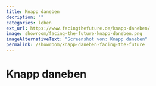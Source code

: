```yaml
---
title: Knapp daneben
decription: ""
categories: leben
ext_url: https://www.facingthefuture.de/knapp-daneben/
image: showroom/facing-the-future-knapp-daneben.png
imageAlternativeText: "Screenshot von: Knapp daneben"
permalink: /showroom/knapp-daneben-facing-the-future
---
```


# Knapp daneben
